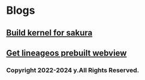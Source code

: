 # Blogs

## [Build kernel for sakura](https://wersdfxcvlwy.github.io/src/blogs/build-kernel-for-sakura)
## [Get lineageos prebuilt webview](https://wersdfxcvlwy.github.io/src/blogs/get-lineageos-prebuilt-webview)

### Copyright 2022-2024 y.All Rights Reserved.